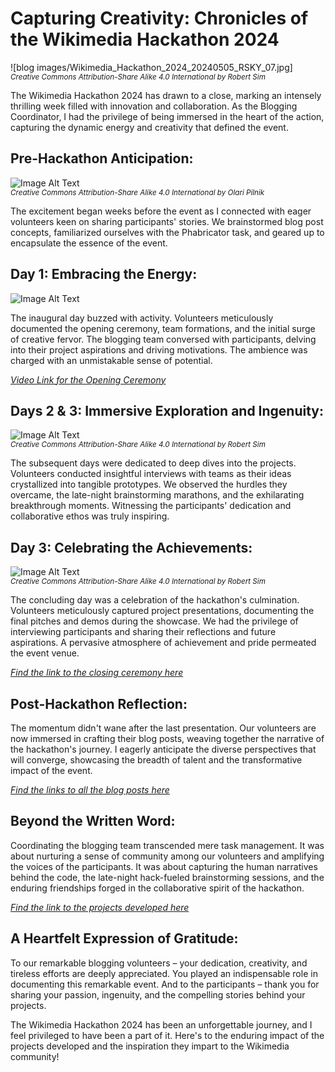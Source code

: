 # Capturing Creativity: Chronicles of the Wikimedia Hackathon 2024

![blog images/Wikimedia_Hackathon_2024_20240505_RSKY_07.jpg]
<br/>
<small>*Creative Commons Attribution-Share Alike 4.0 International by Robert Sim*</small>

The Wikimedia Hackathon 2024 has drawn to a close, marking an intensely thrilling week filled with innovation and collaboration. As the Blogging Coordinator, I had the privilege of being immersed in the heart of the action, capturing the dynamic energy and creativity that defined the event.

## Pre-Hackathon Anticipation:
![Image Alt Text](https://commons.wikimedia.org/wiki/File:Wikimedia_Hackathon_2024-2-.jpg)
<br/>
<small>*Creative Commons Attribution-Share Alike 4.0 International by Olari Pilnik*</small>

The excitement began weeks before the event as I connected with eager volunteers keen on sharing participants' stories. We brainstormed blog post concepts, familiarized ourselves with the Phabricator task, and geared up to encapsulate the essence of the event.

## Day 1: Embracing the Energy:
![Image Alt Text](https://commons.wikimedia.org/wiki/File:Wikimedia_Hackathon_2024_2.jpg)
<br/>

The inaugural day buzzed with activity. Volunteers meticulously documented the opening ceremony, team formations, and the initial surge of creative fervor. The blogging team conversed with participants, delving into their project aspirations and driving motivations. The ambience was charged with an unmistakable sense of potential.

*[Video Link for the Opening Ceremony](https://www.youtube.com/watch?v=Fd6cvBjXiVU)*

## Days 2 & 3: Immersive Exploration and Ingenuity:
![Image Alt Text](https://commons.wikimedia.org/wiki/File:Wikimedia_Hackathon_2024_20240504_RSKY_14.jpg)
<br/>
<small>*Creative Commons Attribution-Share Alike 4.0 International by Robert Sim*</small>

The subsequent days were dedicated to deep dives into the projects. Volunteers conducted insightful interviews with teams as their ideas crystallized into tangible prototypes. We observed the hurdles they overcame, the late-night brainstorming marathons, and the exhilarating breakthrough moments. Witnessing the participants' dedication and collaborative ethos was truly inspiring.

## Day 3: Celebrating the Achievements:
![Image Alt Text](https://commons.wikimedia.org/wiki/File:Wikimedia_Hackathon_2024_20240504_RSKY_01.jpg)
<br/>
<small>*Creative Commons Attribution-Share Alike 4.0 International by Robert Sim*</small>

The concluding day was a celebration of the hackathon's culmination. Volunteers meticulously captured project presentations, documenting the final pitches and demos during the showcase. We had the privilege of interviewing participants and sharing their reflections and future aspirations. A pervasive atmosphere of achievement and pride permeated the event venue.

*[Find the link to the closing  ceremony here](https://www.youtube.com/watch?v=-fHTdldf5Xo)*

## Post-Hackathon Reflection:

The momentum didn't wane after the last presentation. Our volunteers are now immersed in crafting their blog posts, weaving together the narrative of the hackathon's journey. I eagerly anticipate the diverse perspectives that will converge, showcasing the breadth of talent and the transformative impact of the event.

*[Find the links to all the blog posts here](https://phabricator.wikimedia.org/T357299)*

## Beyond the Written Word:

Coordinating the blogging team transcended mere task management. It was about nurturing a sense of community among our volunteers and amplifying the voices of the participants. It was about capturing the human narratives behind the code, the late-night hack-fueled brainstorming sessions, and the enduring friendships forged in the collaborative spirit of the hackathon.

*[Find the link to the projects developed here](https://etherpad.wikimedia.org/p/wmh2024-Wikimedia_Hackathon_2024_Closing)*

## A Heartfelt Expression of Gratitude:

To our remarkable blogging volunteers – your dedication, creativity, and tireless efforts are deeply appreciated. You played an indispensable role in documenting this remarkable event. And to the participants – thank you for sharing your passion, ingenuity, and the compelling stories behind your projects.

The Wikimedia Hackathon 2024 has been an unforgettable journey, and I feel privileged to have been a part of it. Here's to the enduring impact of the projects developed and the inspiration they impart to the Wikimedia community!
